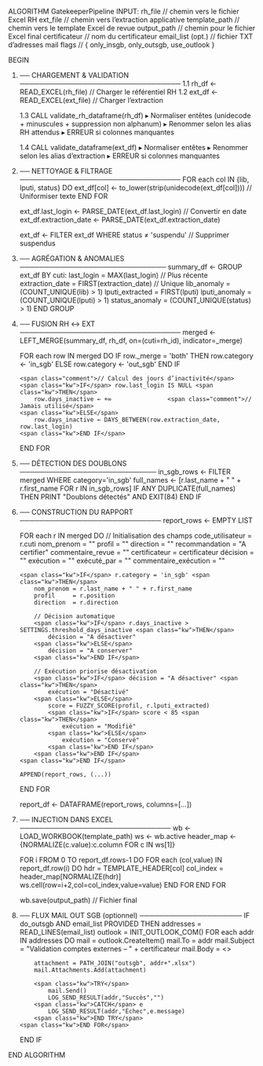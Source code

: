 <span class="kw">ALGORITHM</span> GatekeeperPipeline
<span class="kw">INPUT</span>:
    <span class="value">rh_file</span>            // chemin vers le fichier Excel RH
    <span class="value">ext_file</span>           // chemin vers l’extraction applicative
    <span class="value">template_path</span>      // chemin vers le template Excel de revue
    <span class="value">output_path</span>        // chemin pour le fichier Excel final
    <span class="value">certificateur</span>      // nom du certificateur
    <span class="value">email_list</span> (opt.)  // fichier TXT d’adresses mail
    <span class="value">flags</span>              // { only_insgb, only_outsgb, use_outlook }

<span class="kw">BEGIN</span>

1. ── <span class="kw">CHARGEMENT & VALIDATION</span> ─────────────────────────────────
   1.1 rh_df ← READ_EXCEL(rh_file)  <span class="comment">// Charger le référentiel RH</span>
   1.2 ext_df ← READ_EXCEL(ext_file) <span class="comment">// Charger l’extraction</span>

   1.3 CALL validate_rh_dataframe(rh_df)
       ▸ Normaliser entêtes (unidecode + minuscules + suppression non alphanum)
       ▸ Renommer selon les alias RH attendus
       ▸ ERREUR si colonnes manquantes

   1.4 CALL validate_dataframe(ext_df)
       ▸ Normaliser entêtes
       ▸ Renommer selon les alias d’extraction
       ▸ ERREUR si colonnes manquantes

2. ── <span class="kw">NETTOYAGE & FILTRAGE</span> ─────────────────────────────────
   <span class="kw">FOR</span> each col IN {lib, lputi, status} <span class="kw">DO</span>
       ext_df[col] ← to_lower(strip(unidecode(ext_df[col])))  <span class="comment">// Uniformiser texte</span>
   <span class="kw">END FOR</span>

   ext_df.last_login      ← PARSE_DATE(ext_df.last_login)      <span class="comment">// Convertir en date</span>
   ext_df.extraction_date ← PARSE_DATE(ext_df.extraction_date)

   ext_df ← FILTER ext_df WHERE status ≠ 'suspendu'          <span class="comment">// Supprimer suspendus</span>

3. ── <span class="kw">AGRÉGATION & ANOMALIES</span> ──────────────────────────────
   summary_df ← GROUP ext_df BY cuti:
       last_login      = MAX(last_login)      <span class="comment">// Plus récente</span>
       extraction_date = FIRST(extraction_date) <span class="comment">// Unique</span>
       lib_anomaly     = (COUNT_UNIQUE(lib) > 1)
       lputi_extracted = FIRST(lputi)
       lputi_anomaly   = (COUNT_UNIQUE(lputi) > 1)
       status_anomaly  = (COUNT_UNIQUE(status) > 1)
   <span class="kw">END GROUP</span>

4. ── <span class="kw">FUSION RH ↔ EXT</span> ─────────────────────────────────
   merged ← LEFT_MERGE(summary_df, rh_df, on=(cuti=rh_id), indicator=_merge)

   <span class="kw">FOR</span> each row IN merged <span class="kw">DO</span>
       <span class="kw">IF</span> row._merge = 'both' <span class="kw">THEN</span>
           row.category ← 'in_sgb'
       <span class="kw">ELSE</span>
           row.category ← 'out_sgb'
       <span class="kw">END IF</span>

       <span class="comment">// Calcul des jours d’inactivité</span>
       <span class="kw">IF</span> row.last_login IS NULL <span class="kw">THEN</span>
           row.days_inactive ← +∞                <span class="comment">// Jamais utilisé</span>
       <span class="kw">ELSE</span>
           row.days_inactive ← DAYS_BETWEEN(row.extraction_date, row.last_login)
       <span class="kw">END IF</span>
   <span class="kw">END FOR</span>

5. ── <span class="kw">DÉTECTION DES DOUBLONS</span> ────────────────────────────
   in_sgb_rows ← FILTER merged WHERE category='in_sgb'
   full_names  ← [r.last_name + " " + r.first_name FOR r IN in_sgb_rows]
   <span class="kw">IF ANY</span> DUPLICATE(full_names) <span class="kw">THEN</span>
       PRINT "Doublons détectés" AND EXIT(84)
   <span class="kw">END IF</span>

6. ── <span class="kw">CONSTRUCTION DU RAPPORT</span> ─────────────────────────────
   report_rows ← EMPTY LIST

   <span class="kw">FOR</span> each r IN merged <span class="kw">DO</span>
       // Initialisation des champs
       code_utilisateur = r.cuti
       nom_prenom       = ""
       profil           = ""
       direction        = ""
       recommandation   = "A certifier"
       commentaire_revue = ""
       certificateur    = certificateur
       décision         = ""
       exécution        = ""
       exécuté_par      = ""
       commentaire_exécution = ""

       <span class="kw">IF</span> r.category = 'in_sgb' <span class="kw">THEN</span>
           nom_prenom = r.last_name + " " + r.first_name
           profil     = r.position
           direction  = r.direction

           // Décision automatique
           <span class="kw">IF</span> r.days_inactive > SETTINGS.threshold_days_inactive <span class="kw">THEN</span>
               décision = "A désactiver"
           <span class="kw">ELSE</span>
               décision = "A conserver"
           <span class="kw">END IF</span>

           // Exécution priorise désactivation
           <span class="kw">IF</span> décision = "A désactiver" <span class="kw">THEN</span>
               exécution = "Désactivé"
           <span class="kw">ELSE</span>
               score = FUZZY_SCORE(profil, r.lputi_extracted)
               <span class="kw">IF</span> score < 85 <span class="kw">THEN</span>
                   exécution = "Modifié"
               <span class="kw">ELSE</span>
                   exécution = "Conservé"
               <span class="kw">END IF</span>
           <span class="kw">END IF</span>
       <span class="kw">END IF</span>

       APPEND(report_rows, (...))
   <span class="kw">END FOR</span>

   report_df ← DATAFRAME(report_rows, columns=[...])

7. ── <span class="kw">INJECTION DANS EXCEL</span> ───────────────────────────────
   wb ← LOAD_WORKBOOK(template_path)
   ws ← wb.active
   header_map ← {NORMALIZE(c.value):c.column FOR c IN ws[1]}

   <span class="kw">FOR</span> i FROM 0 TO report_df.rows-1 <span class="kw">DO</span>
       <span class="kw">FOR</span> each (col,value) IN report_df.row(i) <span class="kw">DO</span>
           hdr       = TEMPLATE_HEADER[col]
           col_index = header_map[NORMALIZE(hdr)]
           ws.cell(row=i+2,col=col_index,value=value)
       <span class="kw">END FOR</span>
   <span class="kw">END FOR</span>

   wb.save(output_path)  <span class="comment">// Fichier final</span>

8. ── <span class="kw">FLUX MAIL OUT SGB</span> (optionnel) ─────────────────────
   <span class="kw">IF</span> do_outsgb AND email_list PROVIDED <span class="kw">THEN</span>
       addresses = READ_LINES(email_list)
       outlook = INIT_OUTLOOK_COM()
       <span class="kw">FOR</span> each addr IN addresses <span class="kw">DO</span>
           mail = outlook.CreateItem()
           mail.To      = addr
           mail.Subject = "Validation comptes externes – " + certificateur
           mail.Body    = <<message standard>>

           attachment = PATH_JOIN("outsgb", addr+".xlsx")
           mail.Attachments.Add(attachment)

           <span class="kw">TRY</span>
               mail.Send()
               LOG_SEND_RESULT(addr,"Succès","")
           <span class="kw">CATCH</span> e
               LOG_SEND_RESULT(addr,"Échec",e.message)
           <span class="kw">END TRY</span>
       <span class="kw">END FOR</span>
   <span class="kw">END IF</span>

<span class="kw">END ALGORITHM</span>